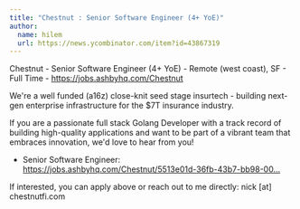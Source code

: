 ```yaml
---
title: "Chestnut : Senior Software Engineer (4+ YoE)"
author:
  name: hilem
  url: https://news.ycombinator.com/item?id=43867319
---
```

Chestnut - Senior Software Engineer (4+ YoE) - Remote (west coast), SF - Full Time - <a href="https:&#x2F;&#x2F;jobs.ashbyhq.com&#x2F;Chestnut" rel="nofollow">https:&#x2F;&#x2F;jobs.ashbyhq.com&#x2F;Chestnut</a>

We&#x27;re a well funded (a16z) close-knit seed stage insurtech - building next-gen enterprise infrastructure for the $7T insurance industry.

If you are a passionate full stack Golang Developer with a track record of building high-quality applications and want to be part of a vibrant team that embraces innovation, we&#x27;d love to hear from you!

* Senior Software Engineer: <a href="https:&#x2F;&#x2F;jobs.ashbyhq.com&#x2F;Chestnut&#x2F;5513e01d-36fb-43b7-bb98-00536ed75886" rel="nofollow">https:&#x2F;&#x2F;jobs.ashbyhq.com&#x2F;Chestnut&#x2F;5513e01d-36fb-43b7-bb98-00...</a>

If interested, you can apply above or reach out to me directly: nick [at] chestnutfi.com
<JobApplication />
